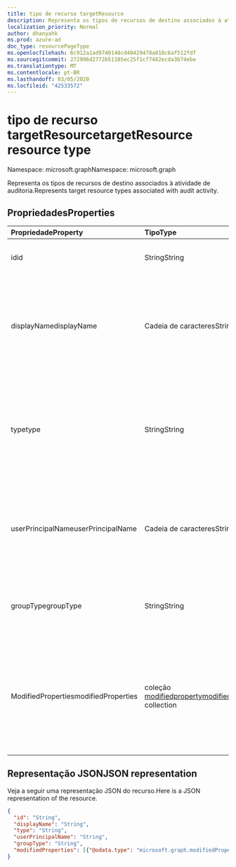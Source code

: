 ```yaml
---
title: tipo de recurso targetResource
description: Representa os tipos de recursos de destino associados à atividade de auditoria.
localization_priority: Normal
author: dhanyahk
ms.prod: azure-ad
doc_type: resourcePageType
ms.openlocfilehash: 6c912a1ad9740148cd40429478a018c6af512fdf
ms.sourcegitcommit: 272996d2772b51105ec25f1cf7482ecda3b74ebe
ms.translationtype: MT
ms.contentlocale: pt-BR
ms.lasthandoff: 03/05/2020
ms.locfileid: "42533572"
---
```

# <a name="targetresource-resource-type"></a><span data-ttu-id="55138-103">tipo de recurso targetResource</span><span class="sxs-lookup"><span data-stu-id="55138-103">targetResource resource type</span></span>

<span data-ttu-id="55138-104">Namespace: microsoft.graph</span><span class="sxs-lookup"><span data-stu-id="55138-104">Namespace: microsoft.graph</span></span>

<span data-ttu-id="55138-105">Representa os tipos de recursos de destino associados à atividade de auditoria.</span><span class="sxs-lookup"><span data-stu-id="55138-105">Represents target resource types associated with audit activity.</span></span> 

## <a name="properties"></a><span data-ttu-id="55138-106">Propriedades</span><span class="sxs-lookup"><span data-stu-id="55138-106">Properties</span></span>

| <span data-ttu-id="55138-107">Propriedade</span><span class="sxs-lookup"><span data-stu-id="55138-107">Property</span></span>     | <span data-ttu-id="55138-108">Tipo</span><span class="sxs-lookup"><span data-stu-id="55138-108">Type</span></span>   |<span data-ttu-id="55138-109">Descrição</span><span class="sxs-lookup"><span data-stu-id="55138-109">Description</span></span>|
|:---------------|:--------|:----------|
|<span data-ttu-id="55138-110">id</span><span class="sxs-lookup"><span data-stu-id="55138-110">id</span></span>|<span data-ttu-id="55138-111">String</span><span class="sxs-lookup"><span data-stu-id="55138-111">String</span></span>|<span data-ttu-id="55138-112">Indica a ID exclusiva do recurso.</span><span class="sxs-lookup"><span data-stu-id="55138-112">Indicates the unique ID of the resource.</span></span>|
|<span data-ttu-id="55138-113">displayName</span><span class="sxs-lookup"><span data-stu-id="55138-113">displayName</span></span>|<span data-ttu-id="55138-114">Cadeia de caracteres</span><span class="sxs-lookup"><span data-stu-id="55138-114">String</span></span>|<span data-ttu-id="55138-115">Indica o nome visível definido para o recurso.</span><span class="sxs-lookup"><span data-stu-id="55138-115">Indicates the visible name defined for the resource.</span></span> <span data-ttu-id="55138-116">Normalmente especificado quando o recurso é criado.</span><span class="sxs-lookup"><span data-stu-id="55138-116">Typically specified when the resource is created.</span></span>|
|<span data-ttu-id="55138-117">type</span><span class="sxs-lookup"><span data-stu-id="55138-117">type</span></span>|<span data-ttu-id="55138-118">String</span><span class="sxs-lookup"><span data-stu-id="55138-118">String</span></span>|<span data-ttu-id="55138-119">Descreve o tipo de recurso.</span><span class="sxs-lookup"><span data-stu-id="55138-119">Describes the resource type.</span></span>  <span data-ttu-id="55138-120">Os valores de `Application`exemplo `Group`incluem `ServicePrincipal`,, `User`e.</span><span class="sxs-lookup"><span data-stu-id="55138-120">Example values include `Application`, `Group`, `ServicePrincipal`, and `User`.</span></span>|
|<span data-ttu-id="55138-121">userPrincipalName</span><span class="sxs-lookup"><span data-stu-id="55138-121">userPrincipalName</span></span>|<span data-ttu-id="55138-122">Cadeia de caracteres</span><span class="sxs-lookup"><span data-stu-id="55138-122">String</span></span>|<span data-ttu-id="55138-123">Quando o **tipo** está definido `User`como, isso inclui o nome de usuário que iniciou a ação; `null` para outros tipos.</span><span class="sxs-lookup"><span data-stu-id="55138-123">When **type** is set to `User`, this includes the user name that initiated the action; `null` for other types.</span></span>|
|<span data-ttu-id="55138-124">groupType</span><span class="sxs-lookup"><span data-stu-id="55138-124">groupType</span></span>|<span data-ttu-id="55138-125">String</span><span class="sxs-lookup"><span data-stu-id="55138-125">String</span></span>|<span data-ttu-id="55138-126">Quando **Type** é definido como `Group`, isso indica o tipo de grupo.</span><span class="sxs-lookup"><span data-stu-id="55138-126">When **type** is set to `Group`, this indicates the group type.</span></span>|
|<span data-ttu-id="55138-127">ModifiedProperties</span><span class="sxs-lookup"><span data-stu-id="55138-127">modifiedProperties</span></span>|<span data-ttu-id="55138-128">coleção [modifiedproperty](modifiedproperty.md)</span><span class="sxs-lookup"><span data-stu-id="55138-128">[modifiedProperty](modifiedproperty.md) collection</span></span>|<span data-ttu-id="55138-129">Indica o nome, o valor antigo e o novo valor de cada atributo que foi alterado.</span><span class="sxs-lookup"><span data-stu-id="55138-129">Indicates name, old value and new value of each attribute that changed.</span></span> <span data-ttu-id="55138-130">Os valores de propriedade dependem do **tipo**de operação.</span><span class="sxs-lookup"><span data-stu-id="55138-130">Property values depend on the operation **type**.</span></span>|

## <a name="json-representation"></a><span data-ttu-id="55138-131">Representação JSON</span><span class="sxs-lookup"><span data-stu-id="55138-131">JSON representation</span></span>

<span data-ttu-id="55138-132">Veja a seguir uma representação JSON do recurso.</span><span class="sxs-lookup"><span data-stu-id="55138-132">Here is a JSON representation of the resource.</span></span>

<!-- {
  "blockType": "resource",
  "optionalProperties": [

  ],
  "@odata.type": "microsoft.graph.targetResource"
}-->

```json
{
  "id": "String",
  "displayName": "String",
  "type": "String",
  "userPrincipalName": "String",
  "groupType": "String",
  "modifiedProperties": [{"@odata.type": "microsoft.graph.modifiedProperty"}]
}
```


<!-- uuid: 8fcb5dbc-d5aa-4681-8e31-b001d5168d79
2015-10-25 14:57:30 UTC -->
<!-- {
  "type": "#page.annotation",
  "description": "targetResource resource",
  "keywords": "",
  "section": "documentation",
  "tocPath": ""
}-->
